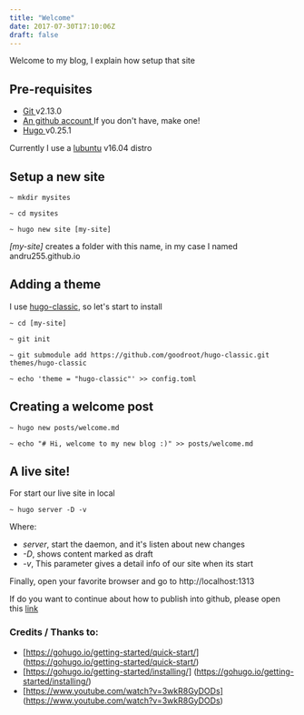```yaml
---
title: "Welcome"
date: 2017-07-30T17:10:06Z
draft: false
---
```


Welcome to my blog, I explain how setup that site

## Pre-requisites 

- [ Git ](https://git-scm.com/) v2.13.0
- [ An github account  ](https://github.com) If you don't have, make one!
- [ Hugo ](https://gohugo.io/) v0.25.1

Currently I use a [lubuntu](http://lubuntu.net/) v16.04 distro

## Setup a new site

```
~ mkdir mysites

~ cd mysites

~ hugo new site [my-site]

```

*[my-site]* creates a folder with this name, in my case I named andru255.github.io

## Adding a theme

I use [hugo-classic](https://github.com/goodroot/hugo-classic), so let's start to install

```
~ cd [my-site]

~ git init

~ git submodule add https://github.com/goodroot/hugo-classic.git themes/hugo-classic 

~ echo 'theme = "hugo-classic"' >> config.toml 
```

## Creating a welcome post

```
~ hugo new posts/welcome.md

~ echo "# Hi, welcome to my new blog :)" >> posts/welcome.md
```

## A live site!

For start our live site in local

```
~ hugo server -D -v
```

Where:

- *server*, start the daemon, and it's listen about new changes
- *-D*, shows content marked as draft
- *-v*, This parameter gives a detail info of our site when its start

Finally, open your favorite browser and go to http://localhost:1313

If do you want to continue about how to publish into github, please open this [link](../how-publish-in-github)

### Credits / Thanks to:

- [https://gohugo.io/getting-started/quick-start/] (https://gohugo.io/getting-started/quick-start/)
- [https://gohugo.io/getting-started/installing/] (https://gohugo.io/getting-started/installing/)
- [https://www.youtube.com/watch?v=3wkR8GyDODs] (https://www.youtube.com/watch?v=3wkR8GyDODs)